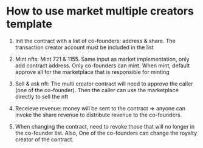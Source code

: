 # How to use market multiple creators template

1. Init the contract with a list of co-founders: address & share. The transaction creator account must be included in the list

2. Mint nfts: Mint 721 & 1155. Same input as market implementation, only add contract address. Only co-founders can mint. When mint, default approve all for the marketplace that is responsible for minting

3. Sell & ask nft: The multi creator contract will need to approve the caller (one of the co-founder). Then the caller can use the marketplace directly to sell the nft

4. Receieve revenue: money will be sent to the contract => anyone can invoke the share revenue to distribute revenue to the co-founders.

5. When changing the contract, need to revoke those that will no longer in the co-founder list. Also, One of the co-founders can change the royalty creator of the contract.

